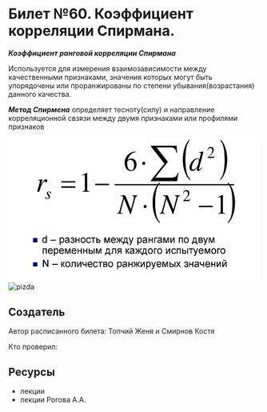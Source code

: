 # Билет №60. Коэффициент корреляции Спирмана.

***Коэффициент ранговой корреляции Спирмана***

Используется для измерения взаимозависимости между качественными признаками, значения которых могут быть упорядочены или проранжированы по степени убывания(возрастания)
данного качества.

***Метод Спирмена*** определяет тесноту(силу) и направление корреляционной свзязи между двумя признаками или профилями признаков

![da](./q60i1.png)
![pizda](./q60i2.png)
## Создатель

Автор расписанного билета: Топчий Женя и Смирнов Костя

Кто проверил:


## Ресурсы
- лекции
- лекции Рогова А.А.

